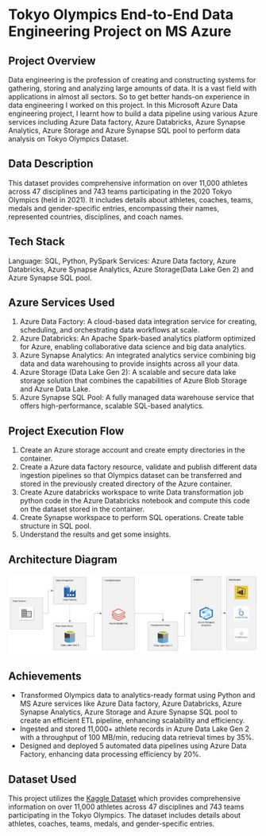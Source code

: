 # Tokyo Olympics End-to-End Data Engineering Project on MS Azure
## Project Overview
Data engineering is the profession of creating and constructing systems for gathering, storing and analyzing large amounts of data. It is a vast field with applications in almost all sectors. So to get better hands-on experience in data engineering I worked on this project. In this Microsoft Azure Data engineering project, I learnt how to build a data pipeline using various Azure services including Azure Data factory, Azure Databricks, Azure Synapse Analytics, Azure Storage and Azure Synapse SQL pool to perform data analysis on Tokyo Olympics Dataset.
## Data Description
This dataset provides comprehensive information on over 11,000 athletes across 47 disciplines and 743 teams participating in the 2020 Tokyo Olympics (held in 2021). It includes details about athletes, coaches, teams, medals and gender-specific entries, encompassing their names, represented countries, disciplines, and coach names.
## Tech Stack
Language: SQL, Python, PySpark
Services: Azure Data factory, Azure Databricks, Azure Synapse Analytics, Azure Storage(Data Lake Gen 2) and Azure Synapse SQL pool. 
## Azure Services Used 
1. Azure Data Factory: A cloud-based data integration service for creating, scheduling, and orchestrating data workflows at scale.
2. Azure Databricks: An Apache Spark-based analytics platform optimized for Azure, enabling collaborative data science and big data analytics.
3. Azure Synapse Analytics: An integrated analytics service combining big data and data warehousing to provide insights across all your data.
4. Azure Storage (Data Lake Gen 2): A scalable and secure data lake storage solution that combines the capabilities of Azure Blob Storage and Azure Data Lake.
5. Azure Synapse SQL Pool: A fully managed data warehouse service that offers high-performance, scalable SQL-based analytics.
## Project Execution Flow
1. Create an Azure storage account and create empty directories in the container.
2. Create a Azure data factory resource, validate and publish different data ingestion pipelines so that Olympics dataset can be transferred and stored in the previously created directory of the Azure container.
3. Create Azure databricks workspace to write Data transformation job python code in the Azure Databricks notebook and compute this code on the dataset stored in the container.
4. Create Synapse workspace to perform SQL operations. Create table structure in SQL pool.
5. Understand the results and get some insights.

## Architecture Diagram
![Architecture Diagram](https://github.com/panditpooja/tokyo-olympics-end-to-end-data-engineering-azure-project/blob/dev/Architecture%20diagram.JPG)

## Achievements
- Transformed Olympics data to analytics-ready format using Python and MS Azure services like Azure Data factory, Azure Databricks, Azure Synapse Analytics, Azure Storage and Azure Synapse SQL pool to create an efficient ETL pipeline, enhancing scalability and efficiency. 
- Ingested and stored 11,000+ athlete records in Azure Data Lake Gen 2 with a throughput of 100 MB/min, reducing data retrieval times by 35%.
- Designed and deployed 5 automated data pipelines using Azure Data Factory, enhancing data processing efficiency by 20%.

## Dataset Used
This project utilizes the [Kaggle Dataset](https://www.kaggle.com/datasets/arjunprasadsarkhel/2021-olympics-in-tokyo) which provides comprehensive information on over 11,000 athletes across 47 disciplines and 743 teams participating in the Tokyo Olympics. The dataset includes details about athletes, coaches, teams, medals, and gender-specific entries. 
